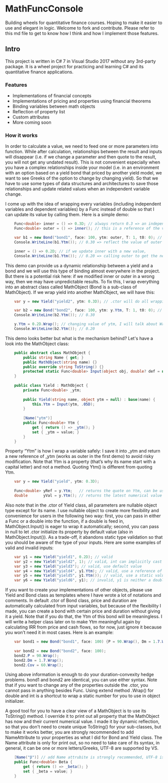 # MathFuncConsole
Building wheels for quantitative finance courses. Hoping to make it easier to use and elegant in logic. Welcome to fork and contribute. Please refer to this md file to get to know how I think and how I implement those features.

## Intro
This project is written in C# 7 in Visual Studio 2017 without any 3rd-party package. It is a wheel project for practicing and learning C# and its quantitative finance applications. 

### Features 
- Implementations of financial concepts
- Implementations of pricing and properties using financial theorems
- Binding variables between math objects
- Reflection of property list
- Custom attributes 
- More coming soon

### How it works

In order to calculate a value, we need to feed one or more parameters into function. While after calculation, relationships between the result and inputs will disappear (i.e. if we change a parameter and then quote to the result, you will not get any undated result). This is not convenient especially when you have a complex relationships inside your model (i.e. in an environment with an option based on a yield bond that priced by another yield model, we want to see Greeks of the option to change by changing yield). So that we have to use some types of data structures and architectures to save those relationships and update related values when an independent variable change.

I come up with the idea of wrapping every variables (including independent variables and dependent variables) by a Func<double> instead of double so that I can update its value by calling them. Here is a simple demo:


```C#
    Func<double> inner = () => 0.3D; // always return 0.3 => an independent variable with value of 0.3
    Func<double> outer = () => inner(); // this is a reference of the varible

    var b1 = new Bond("bond1", face: 100, ytm: outer, T: 1, t0: 0); // ignore what is it for a second, just look at the quote of outer
    Console.WriteLine(b1.Ytm()); // 0.30 => reflect the value of outer which is to seek for value of inner 

    inner = () => 0.2D; // if we update inner with a new value,
    Console.WriteLine(b1.Ytm()); // 0.20 => calling outer to get the new quote of inner 
```

This demo can provide us a dynamic relationship between a yield and a bond and we will use this type of binding almost everywhere in the project. But there is a potential risk here: if we modified inner or outer in a wrong way, then we may have unpredictable results. To fix this, I wrap everything into an abstract class called MathObject (Bond is a sub-class of MathObject). If we wrap yield into another MathObject, we will have this:

```C#
    var y = new Yield("yield2", ytm: 0.3D); // .ctor will do all wrapping for us

    var b2 = new Bond("bond2", face: 100, ytm: y.Ytm, T: 1, t0: 0); // quoting on ytm in yield
    Console.WriteLine(b2.Ytm()); // 0.30

    y.Ytm = 0.2D.Wrap(); // changing value of ytm, I will talk about Wrap() in a second
    Console.WriteLine(b2.Ytm()); // 0.20
```

This demo looks better but what is the mechanism behind? Let's have a look into the MathObject class:

```C#
    public abstract class MathObject {
        public string Name { get; } 
        public MathObject(string name) {}
        public override string ToString() {}
        protected static Func<double> Input(object obj, double? def = null) {}
    }
    
    public class Yield : MathObject {
        private Func<double> _ytm;
        
        public Yield(string name, object ytm = null) : base(name) {
            this.Ytm = Input(ytm, .05D);
        }
        
        [Name("ytm")]
        public Func<double> Ytm {
            get { return () => _ytm(); }
            set { _ytm = value; }
        }
    }
```
Property “Ytm” is how I wrap a variable safely: I save it into _ytm and return a new reference of _ytm (works as outer in the first demo) to avoid risky modification. Note that Ytm is a property (that’s why its name start with a capital letter) and not a method. Quoting Ytm() is different from quoting Ytm.

```C#
    var y = new Yield("yield", ytm: 0.3D);
    
    Func<double> yRef = y.Ytm;   // returns the quote on Ytm, can be used to build up new connections
    double       yVal = y.Ytm(); // returns the latest numerical value of Ytm
```
Also note that in the .ctor of Yield class, all parameters are nullable object type except for its name. I use nullable object to create more flexibility and convenience for users in the following two way: first, you can pass in either a Func<double> or a double into the function, if a double is feed in, MathObject.Input() is eager to wrap it automatically; second, you can pass in null to let .ctor initialize its property by default value (also in MathObject.Input()). As a trade-off, it abandons static type validation so that you should be aware of the type of your inputs. Here are some examples of valid and invalid inputs:

```C#
    var y1 = new Yield("yield1", 0.2D); // valid
    var y2 = new Yield("yield2", 1); // valid, int can implicitly cast to double
    var y3 = new Yield("yield3"); // valid, use default value
    var y4 = new Yield("yield4", y1.Ytm); // valid, use a reference of another variable
    var y5 = new Yield("yield5", y1.Ytm()); // valid, use a static value of another variable, won't update with y1
    var y6 = new Yield("yield6", y1); // invalid, y1 is neither a double or a Func<double>
```

If you want to create your implementations of other objects, please use Yield and Bond class as templates where I have wrote a lot of notations and comments. In default .ctor of Bond class, price and duration are automatically calculated from input variables, but because of the flexibility I made, you can create a bond with certain price and duration without giving it a yield. Note that if you do that, the Ytm of this bond will be meaningless. I will write a helper class later on to make Ytm meaningful again by calculating IRR from price and cash flows, so for now, just ignore it because you won’t need it in most cases. Here is an example:

```C#
    var bond1 = new Bond("bond1", face: 100) {P = 90.Wrap(), Dm = 1.7.Wrap(), Cov = 60.Wrap()};
    
    var bond2 = new Bond("bond2", face: 100);
    bond2.P = 90.Wrap();
    bond2.Dm = 1.7.Wrap();
    bond2.Cov = 60.Wrap();
```

Using above information is enough to do your duration-convexity hedge problems. bond1 and bond2 are identical, you can use either syntax. Note that if you want to change any of the properties outside the .ctor, you cannot pass in anything besides Func<double>. Using extend method .Wrap() for double and int is a shortcut to wrap a static number for you to use in object initializer.

A good tool for you to have a clear view of a MathObject is to use its ToString() method. I override it to print out all property that the MathObject has now and their current numerical value. I made it by dynamic reflection, so that you don't need to create unique ToString() for your sub-classes, but to make it works better, you are strongly recommended to add NameAttribute to your properties as what I did for Bond and Yield class. The Name attribute is only for print out, so no need to take care of its syntax, in general, it can be one or more letters/Greeks, UTF-8 are supported by VS.

```C#
    [Name("β")] // add Name attrubite is strongly recommended, UTF-8 is supported
    public Func<double> Beta {
        get { return () => _beta(); }
        set { _beta = value; }
    }
```
